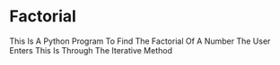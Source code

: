 # Factorial

This Is A Python Program To Find The Factorial Of A Number The User Enters 
This Is Through The Iterative Method
